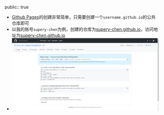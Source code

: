 public:: true

- [Github Pages](https://pages.github.com/)的创建非常简单，只需要创建一个`username.github.io`的公共仓库即可
- 以我的账号`supery-chen`为例，创建的仓库为[supery-chen.github.io](https://github.com/supery-chen/supery-chen.github.io)，访问地址为[supery-chen.github.io](https://supery-chen.github.io/)
- ![img](../assets/image_1645494302325_0.png)